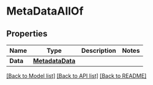 # MetaDataAllOf

## Properties

Name | Type | Description | Notes
------------ | ------------- | ------------- | -------------
**Data** | [**MetadataData**](metadata_data.md) |  | 

[[Back to Model list]](../README.md#documentation-for-models) [[Back to API list]](../README.md#documentation-for-api-endpoints) [[Back to README]](../README.md)


